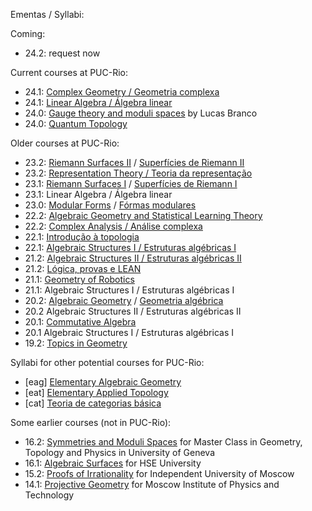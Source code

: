 Ementas / Syllabi:

Coming:

- 24.2: request now

Current courses at PUC-Rio:

- 24.1: [Complex Geometry / Geometria complexa](complex.md)
- 24.1: [Linear Algebra / Álgebra linear](evtl.md)
- 24.0: [Gauge theory and moduli spaces](gauge.md) by Lucas Branco
- 24.0: [Quantum Topology](qt.md)


Older courses at PUC-Rio:

- 23.2: [Riemann Surfaces II](rs-en.md) / [Superfícies de Riemann II](rs-pt.md)
- 23.2: [Representation Theory / Teoria da representação](rt.md)   
- 23.1: [Riemann Surfaces I](rs-en.md) / [Superfícies de Riemann I](rs-pt.md)
- 23.1: Linear Algebra / Álgebra linear
- 23.0: [Modular Forms](mf-en.md) / [Fórmas modulares](mf-pt.md) 
- 22.2: [Algebraic Geometry and Statistical Learning Theory](agslt.md)
- 22.2: [Complex Analysis / Análise complexa](cv.md)
- 22.1: [Introdução à topologia](itop-pt.md)
- 22.1: [Algebraic Structures I / Estruturas algébricas I](http://mat.puc-rio.br/~sergey/ea/)
- 21.2: [Algebraic Structures II / Estruturas algébricas II](http://mat.puc-rio.br/~sergey/ea/galois.html)
- 21.2: [Lógica, provas e LEAN](http://mat.puc-rio.br/~sergey/provas.html)
- 21.1: [Geometry of Robotics](robo.md)
- 21.1: Algebraic Structures I / Estruturas algébricas I
- 20.2: [Algebraic Geometry](http://mat.puc-rio.br/~sergey/age.html) / [Geometria algébrica](http://mat.puc-rio.br/~sergey/ga.html)
- 20.2  Algebraic Structures II / Estruturas algébricas II
- 20.1: [Commutative Algebra](http://mat.puc-rio.br/~sergey/ca.html)
- 20.1  Algebraic Structures I / Estruturas algébricas I
- 19.2: [Topics in Geometry](http://mat.puc-rio.br/~sergey/tg.html)

Syllabi for other potential courses for PUC-Rio:
- [eag]	 [Elementary Algebraic Geometry](eag.md)
- [eat]	 [Elementary Applied Topology](eat.md)
- [cat]  [Teoria de categorias básica](cat.md)

Some earlier courses (not in PUC-Rio):
- 16.2: [Symmetries and Moduli Spaces](https://mediaserver.unige.ch/collection/VN3-222c-2016-2017) for Master Class in Geometry, Topology and Physics in University of Geneva
- 16.1: [Algebraic Surfaces](http://mat.puc-rio.br/~sergey/surfaces.html) for HSE University
- 15.2: [Proofs of Irrationality](http://mat.puc-rio.br/~sergey/rat.html) for Independent University of Moscow
- 14.1: [Projective Geometry](http://mat.puc-rio.br/~sergey/pg.html) for Moscow Institute of Physics and Technology

